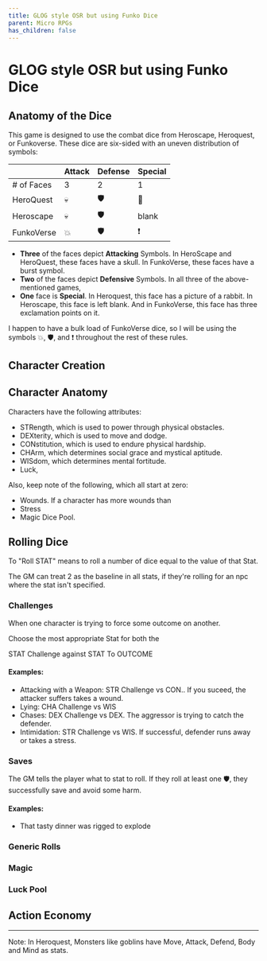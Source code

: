 ```yaml
---
title: GLOG style OSR but using Funko Dice
parent: Micro RPGs
has_children: false
---
```


# GLOG style OSR but using Funko Dice

## Anatomy of the Dice

This game is designed to use the combat dice
from Heroscape, Heroquest, or Funkoverse. 
These dice are six-sided with an uneven distribution of symbols:

||Attack|Defense|Special|
|---|---|---|---|
|# of Faces|3|2|1|
|HeroQuest|💀|🛡|🐰|
|Heroscape|💀|🛡|blank|
|FunkoVerse|💥|🛡|❗|

<!--⛨🛡-->

- **Three** of the faces depict **Attacking** Symbols. In HeroScape and HeroQuest, these faces have a skull. In FunkoVerse, these faces have a burst symbol.
- **Two** of the faces depict **Defensive** Symbols. In all three of the above-mentioned games, 
- **One** face is **Special**. In Heroquest, this face has a picture of a rabbit. In Heroscape, this face is left blank. And in FunkoVerse, this face has three exclamation points on it.

I happen to have a bulk load of FunkoVerse dice, so I will be using the symbols 💥, 🛡, and ❗ throughout the rest of these rules.

## Character Creation

## Character Anatomy

Characters have the following attributes:

- STRength, which is used to power through physical obstacles.
- DEXterity, which is used to move and dodge.
- CONstitution, which is used to endure physical hardship.
- CHArm, which determines social grace and mystical aptitude.
- WISdom, which determines mental fortitude.
- Luck, 

Also, keep note of the following, which all start at zero:

- Wounds. If a character has more wounds than 
- Stress
- Magic Dice Pool. 

## Rolling Dice

To "Roll STAT" means to roll a number of dice equal to the value of that Stat.

The GM can treat 2 as the baseline in all stats, if they're rolling for an npc where the stat isn't specified.

### Challenges

When one character is trying to force some outcome on another.

Choose the most appropriate Stat for both the 

STAT Challenge against STAT To OUTCOME

#### Examples:

- Attacking with a Weapon: STR Challenge vs CON.. If you suceed, the attacker suffers takes a wound.
- Lying: CHA Challenge vs WIS
- Chases: DEX Challenge vs DEX. The aggressor is trying to catch the defender.
- Intimidation: STR Challenge vs WIS. If successful, defender runs away or takes a stress.

### Saves

The GM tells the player what to stat to roll. 
If they roll at least one 🛡, they successfully save and avoid some harm.

#### Examples:

- That tasty dinner was rigged to explode


### Generic Rolls

### Magic

### Luck Pool

## Action Economy

---

Note: In Heroquest, Monsters like goblins have Move, Attack, Defend, Body and Mind as stats.
